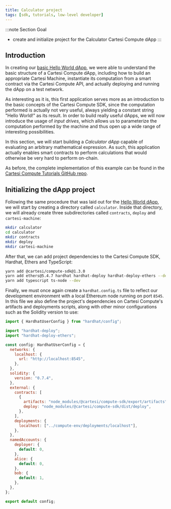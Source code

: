 ```yaml
---
title: Calculator project
tags: [sdk, tutorials, low-level developer]
---
```


:::note Section Goal

- create and initialize project for the Calculator Cartesi Compute dApp
  :::

## Introduction

In creating our [basic Hello World dApp](../helloworld/create-project.md), we were able to understand the basic structure of a Cartesi Compute dApp, including how to build an appropriate Cartesi Machine, instantiate its computation from a smart contract via the Cartesi Compute API, and actually deploying and running the dApp on a test network.

As interesting as it is, this first application serves more as an introduction to the basic concepts of the Cartesi Compute SDK, since the computation performed is actually not very useful, always yielding a constant string "Hello World!" as its result. In order to build really useful dApps, we will now introduce the usage of _input drives_, which allows us to parameterize the computation performed by the machine and thus open up a wide range of interesting possibilities.

In this section, we will start building a _Calculator dApp_ capable of evaluating an arbitrary mathematical expression. As such, this application actually enables smart contracts to perform calculations that would otherwise be very hard to perform on-chain.

As before, the complete implementation of this example can be found in the [Cartesi Compute Tutorials GitHub repo](https://github.com/cartesi/compute-tutorials/tree/master/calculator).

## Initializing the dApp project

Following the same procedure that was laid out for the [Hello World dApp](../helloworld/create-project.md), we will start by creating a directory called `calculator`. Inside that directory, we will already create three subdirectories called `contracts`, `deploy` and `cartesi-machine`:

```bash
mkdir calculator
cd calculator
mkdir contracts
mkdir deploy
mkdir cartesi-machine
```

After that, we can add project dependencies to the Cartesi Compute SDK, Hardhat, Ethers and TypeScript:

```bash
yarn add @cartesi/compute-sdk@1.3.0
yarn add ethers@5.4.7 hardhat hardhat-deploy hardhat-deploy-ethers --dev
yarn add typescript ts-node --dev
```

Finally, we must once again create a `hardhat.config.ts` file to reflect our development environment with a local Ethereum node running on port `8545`. In this file we also define the project's dependencies on Cartesi Compute's artifacts and deployments scripts, along with other minor configurations such as the Solidity version to use:

```javascript
import { HardhatUserConfig } from "hardhat/config";

import "hardhat-deploy";
import "hardhat-deploy-ethers";

const config: HardhatUserConfig = {
  networks: {
    localhost: {
      url: "http://localhost:8545",
    },
  },
  solidity: {
    version: "0.7.4",
  },
  external: {
    contracts: [
      {
        artifacts: "node_modules/@cartesi/compute-sdk/export/artifacts",
        deploy: "node_modules/@cartesi/compute-sdk/dist/deploy",
      },
    ],
    deployments: {
      localhost: ["../compute-env/deployments/localhost"],
    },
  },
  namedAccounts: {
    deployer: {
      default: 0,
    },
    alice: {
      default: 0,
    },
    bob: {
      default: 1,
    },
  },
};

export default config;
```
